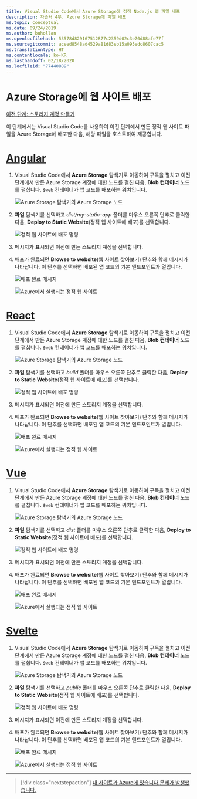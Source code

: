 ```yaml
---
title: Visual Studio Code에서 Azure Storage에 정적 Node.js 앱 파일 배포
description: 자습서 4부, Azure Storage에 파일 배포
ms.topic: conceptual
ms.date: 09/24/2019
ms.author: buhollan
ms.openlocfilehash: 53578d829167512877c2359d02c3e70d88afe77f
ms.sourcegitcommit: aceed8548ad4529a81d83eb15a095edc8607cac5
ms.translationtype: HT
ms.contentlocale: ko-KR
ms.lasthandoff: 02/18/2020
ms.locfileid: "77440889"
---
```

# <a name="deploy-the-website-to-azure-storage"></a>Azure Storage에 웹 사이트 배포

[이전 단계: 스토리지 계정 만들기](tutorial-vscode-static-website-node-03.md)

이 단계에서는 Visual Studio Code를 사용하여 이전 단계에서 만든 정적 웹 사이트 파일을 Azure Storage에 배포한 다음, 해당 파일을 호스트하여 제공합니다.

# <a name="angular"></a>[Angular](#tab/angular)

1. Visual Studio Code에서 **Azure Storage** 탐색기로 이동하여 구독을 펼치고 이전 단계에서 만든 Azure Storage 계정에 대한 노드를 펼친 다음, **Blob 컨테이너** 노드를 펼칩니다. `$web` 컨테이너가 앱 코드를 배포하는 위치입니다.

   ![Azure Storage 탐색기의 Azure Storage 노드](media/static-website/storage-nodes.png)

1. **파일** 탐색기를 선택하고 _dist/my-static-app_ 폴더를 마우스 오른쪽 단추로 클릭한 다음, **Deploy to Static Website**(정적 웹 사이트에 배포)를 선택합니다.

    ![정적 웹 사이트에 배포 명령](media/static-website/deploy-build-angular.png)

1. 메시지가 표시되면 이전에 만든 스토리지 계정을 선택합니다.

1. 배포가 완료되면 **Browse to website**(웹 사이트 찾아보기) 단추와 함께 메시지가 나타납니다. 이 단추를 선택하면 배포된 앱 코드의 기본 엔드포인트가 열립니다.

    ![배포 완료 메시지](media/static-website/deployment-complete.png)

    ![Azure에서 실행되는 정적 웹 사이트](media/static-website/azure-app-angular.png)

# <a name="react"></a>[React](#tab/react)

1. Visual Studio Code에서 **Azure Storage** 탐색기로 이동하여 구독을 펼치고 이전 단계에서 만든 Azure Storage 계정에 대한 노드를 펼친 다음, **Blob 컨테이너** 노드를 펼칩니다. `$web` 컨테이너가 앱 코드를 배포하는 위치입니다.

   ![Azure Storage 탐색기의 Azure Storage 노드](media/static-website/storage-nodes.png)

1. **파일** 탐색기를 선택하고 _build_ 폴더를 마우스 오른쪽 단추로 클릭한 다음, **Deploy to Static Website**(정적 웹 사이트에 배포)를 선택합니다.

    ![정적 웹 사이트에 배포 명령](media/static-website/deploy-build-react.png)

1. 메시지가 표시되면 이전에 만든 스토리지 계정을 선택합니다.

1. 배포가 완료되면 **Browse to website**(웹 사이트 찾아보기) 단추와 함께 메시지가 나타납니다. 이 단추를 선택하면 배포된 앱 코드의 기본 엔드포인트가 열립니다.

    ![배포 완료 메시지](media/static-website/deployment-complete.png)

    ![Azure에서 실행되는 정적 웹 사이트](media/static-website/azure-app-react.png)

# <a name="vue"></a>[Vue](#tab/vue)

1. Visual Studio Code에서 **Azure Storage** 탐색기로 이동하여 구독을 펼치고 이전 단계에서 만든 Azure Storage 계정에 대한 노드를 펼친 다음, **Blob 컨테이너** 노드를 펼칩니다. `$web` 컨테이너가 앱 코드를 배포하는 위치입니다.

   ![Azure Storage 탐색기의 Azure Storage 노드](media/static-website/storage-nodes.png)

1. **파일** 탐색기를 선택하고 _dist_ 폴더를 마우스 오른쪽 단추로 클릭한 다음, **Deploy to Static Website**(정적 웹 사이트에 배포)를 선택합니다.

    ![정적 웹 사이트에 배포 명령](media/static-website/deploy-build-vue.png)

1. 메시지가 표시되면 이전에 만든 스토리지 계정을 선택합니다.

1. 배포가 완료되면 **Browse to website**(웹 사이트 찾아보기) 단추와 함께 메시지가 나타납니다. 이 단추를 선택하면 배포된 앱 코드의 기본 엔드포인트가 열립니다.

    ![배포 완료 메시지](media/static-website/deployment-complete.png)

    ![Azure에서 실행되는 정적 웹 사이트](media/static-website/azure-app-vue.png)

# <a name="svelte"></a>[Svelte](#tab/svelte)

1. Visual Studio Code에서 **Azure Storage** 탐색기로 이동하여 구독을 펼치고 이전 단계에서 만든 Azure Storage 계정에 대한 노드를 펼친 다음, **Blob 컨테이너** 노드를 펼칩니다. `$web` 컨테이너가 앱 코드를 배포하는 위치입니다.

   ![Azure Storage 탐색기의 Azure Storage 노드](media/static-website/storage-nodes.png)

1. **파일** 탐색기를 선택하고 _public_ 폴더를 마우스 오른쪽 단추로 클릭한 다음, **Deploy to Static Website**(정적 웹 사이트에 배포)를 선택합니다.

    ![정적 웹 사이트에 배포 명령](media/static-website/deploy-build-svelte.png)

1. 메시지가 표시되면 이전에 만든 스토리지 계정을 선택합니다.

1. 배포가 완료되면 **Browse to website**(웹 사이트 찾아보기) 단추와 함께 메시지가 나타납니다. 이 단추를 선택하면 배포된 앱 코드의 기본 엔드포인트가 열립니다.

    ![배포 완료 메시지](media/static-website/deployment-complete-svelte.png)

    ![Azure에서 실행되는 정적 웹 사이트](media/static-website/azure-app-svelte.png)

---

> [!div class="nextstepaction"]
> [내 사이트가 Azure에 있습니다.](tutorial-vscode-static-website-node-05.md)[문제가 발생했습니다.](https://www.research.net/r/PWZWZ52?tutorial=node-deployment-staticwebsite&step=create-storage)
